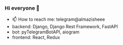 ### Hi everyone 👋
- 📫 How to reach me: telegram@almazisheee
- backend: Django, Django Rest Framework, FastAPI
- bot: pyTelegramBotAPI, aiogram
- frontend: React, Redux

